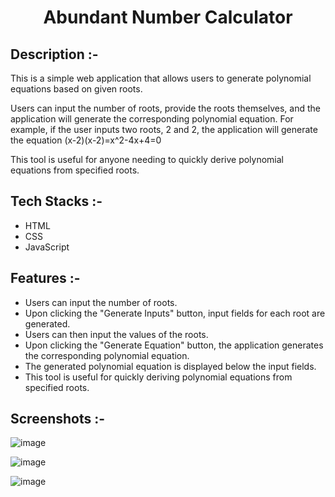 # <p align="center">Abundant Number Calculator</p>

## Description :-

This is a simple web application that allows users to generate polynomial equations based on given roots.

Users can input the number of roots, provide the roots themselves, and the application will generate the corresponding polynomial equation. For example, if the user inputs two roots, 2 and 2, the application will generate the equation (x-2)(x-2)=x^2-4x+4=0

This tool is useful for anyone needing to quickly derive polynomial equations from specified roots.

## Tech Stacks :-

- HTML
- CSS
- JavaScript

## Features :-

- Users can input the number of roots.
- Upon clicking the "Generate Inputs" button, input fields for each root are generated.
- Users can then input the values of the roots.
- Upon clicking the "Generate Equation" button, the application generates the corresponding polynomial equation.
- The generated polynomial equation is displayed below the input fields.
- This tool is useful for quickly deriving polynomial equations from specified roots.

## Screenshots :-

![image](https://github.com/Rakesh9100/CalcDiverse/assets/73993775/1b0be184-5dad-428f-9161-1edce3ac488e)

![image](https://github.com/Rakesh9100/CalcDiverse/assets/73993775/cec71ba2-acc2-4c23-86cc-6b921eeaf811)

![image](https://github.com/Rakesh9100/CalcDiverse/assets/73993775/08192d2c-8d57-49c0-9dc9-382d88677bcd)
